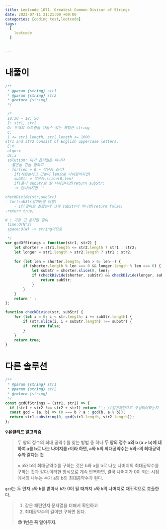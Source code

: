 ```yaml
---
title: Leetcode 1071. Greatest Common Divisor of Strings
date: 2023-07-11 21:21:00 +09:00
categories: [coding test,leetcode]
tags:
  [
    leetcode
  ]


---
```


# 내풀이

```js
/**
 * @param {string} str1
 * @param {string} str2
 * @return {string}
 */

 /*
 18:30 ~ 18: 50
 I: str1, str2
 O: 두개의 스트링을 나눌수 있는 제일큰 string 
 C:
 1 <= str1.length, str2.length <= 1000
str1 and str2 consist of English uppercase letters.
 E:x
 algo:x
 ds:x
 solution: 이거 옵티멀은 아니다
 - 짧은놈 긴놈 정하고
 - for(len = 0 ~ 작은놈 길이)
    if(작은놈하고 긴놈이 len으로 나눠떨어지면)
    subStr = 작은놈.slice(0,len)
    if(둘다 subStr로 잘 나눠진다면)return subStr;
    -> 안나눠지면 ''

checkDivide(str,subStr)
- for(subStr길이만큼 더함)
    - if(길이로 잘랐는데 그게 subStr이 아니면)return false;
-return true;

N : 가장 긴 문자열 길이
 time:O(N^2)
 space:O(N) -> string이므로

 */
var gcdOfStrings = function(str1, str2) {
    let shorter = str1.length <= str2.length ? str1 : str2;
    let longer = str1.length > str2.length ? str1 : str2;
    
    for (let len = shorter.length; len > 0; len--) {
        if (shorter.length % len === 0 && longer.length % len === 0) {
            let subStr = shorter.slice(0, len);
            if (checkDivide(shorter, subStr) && checkDivide(longer, subStr)) {
                return subStr;
            }
        }
    }
    return '';
};

function checkDivide(str, subStr) {
    for (let i = 0; i < str.length; i += subStr.length) {
        if (str.slice(i, i + subStr.length) !== subStr) {
            return false;
        }
    }
    return true;
}
```

   

# 다른 솔루션

```js
/**
 * @param {string} str1
 * @param {string} str2
 * @return {string}
 */
const gcdOfStrings = (str1, str2) => {
  if (str1 + str2 !== str2 + str1) return ''; //같은패턴으로 구성되어있는지
  const gcd = (a, b) => (0 === b ? a : gcd(b, a % b));
  return str1.substring(0, gcd(str1.length, str2.length));
};
```

**:bulb:유클리드 알고리즘**

> 두 양의 정수의 최대 공약수를 찾는 방법 중 하나
> **두 양의 정수 a와 b (a > b)에 대하여 a를 b로 나눈 나머지를 r이라 하면, a와 b의 최대공약수는 b와 r의 최대공약수와 같다는 것**
>
> = a와 b의 최대공약수를 구하는 것은 b와 a를 b로 나눈 나머지의 최대공약수를 구하는 것과 같다.이러한 방식으로 계속 반복하면, 결국 나머지가 0이 되는 시점에서의 나누는 수가 a와 b의 최대공약수가 된다.

 `gcd`는 두 인자 `a`와 `b`를 받아서 `b`가 0이 될 때까지 `a`와 `b`의 나머지로 재귀적으로 호출한다.

   

> 1. 같은 패턴인지 문자열을 더해서 확인하고
> 2. 최대공약수의 길이만 구하면 된다. 
>
> **:sweat: 1번은 꼭 알아두자.**